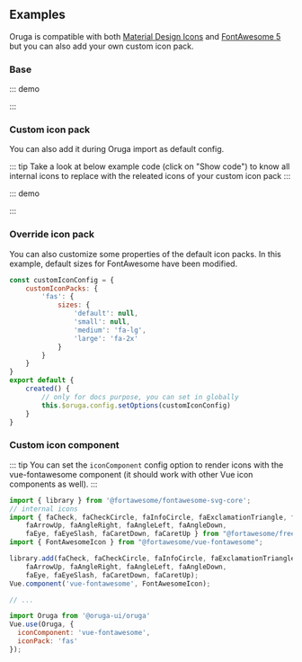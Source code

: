 
## Examples

Oruga is compatible with both <a href="https://materialdesignicons.com/" target="_blank">Material Design Icons</a>
and <a href="https://fontawesome.com/" target="_blank">FontAwesome 5</a> but you can also add your own custom icon pack.<br>

### Base

::: demo
<template>
    <section>
        <div class="block">
            <o-icon
                pack="fas"
                icon="user"
                size="small">
            </o-icon>
            <o-icon
                pack="fas"
                icon="home"
                size="small">
            </o-icon>
            <o-icon
                pack="fas"
                icon="tachometer-alt"
                size="small">
            </o-icon>
        </div>

        <div class="block">
            <o-icon
                pack="fas"
                icon="user">
            </o-icon>
            <o-icon
                pack="fas"
                icon="home">
            </o-icon>
            <o-icon
                pack="fas"
                icon="tachometer-alt">
            </o-icon>
        </div>

        <div class="block">
            <o-icon
                pack="fas"
                icon="user"
                size="medium">
            </o-icon>
            <o-icon
                pack="fas"
                icon="home"
                size="medium">
            </o-icon>
            <o-icon
                pack="fas"
                icon="tachometer-alt"
                size="medium">
            </o-icon>
        </div>

        <div class="block">
            <o-icon
                pack="fas"
                icon="user"
                size="large"
                variant="success">
            </o-icon>
            <o-icon
                pack="fas"
                icon="home"
                size="large"
                variant="info">
            </o-icon>
            <o-icon
                pack="fas"
                icon="tachometer-alt"
                size="large"
                variant="primary">
            </o-icon>
        </div>

        <o-button variant="success">
            <o-icon pack="fas" icon="check"></o-icon>
            <span>Finish</span>
        </o-button>

        <o-button variant="warning">
            <o-icon pack="fas" icon="check"></o-icon>
            <span>Finish</span>
        </o-button>

        <o-button variant="warning">
            <o-icon
                pack="fas"
                icon="sync-alt"
                spin>
            </o-icon>
            <span>Refresh</span>
        </o-button>
    </section>
</template>

<script>
    export default {
    }
</script>
:::

### Custom icon pack

<p>
    You can also add it during Oruga import as default config.
</p>

::: tip
Take a look at below example code (click on "Show code") to know all internal icons to replace with the releated icons of your custom icon pack
:::

::: demo
<template>
    <section>
        <div class="block">
            <o-icon
                pack="ionicons"
                icon="person"
                size="small">
            </o-icon>
            <o-icon
                pack="ionicons"
                icon="home"
                size="small">
            </o-icon>
            <o-icon
                pack="ionicons"
                icon="apps"
                size="small">
            </o-icon>
        </div>

        <div class="block">
            <o-icon
                pack="ionicons"
                icon="person">
            </o-icon>
            <o-icon
                pack="ionicons"
                icon="home">
            </o-icon>
            <o-icon
                pack="ionicons"
                icon="apps">
            </o-icon>
        </div>

        <div class="block">
            <o-icon
                pack="ionicons"
                icon="person"
                size="medium">
            </o-icon>
            <o-icon
                pack="ionicons"
                icon="home"
                size="medium">
            </o-icon>
            <o-icon
                pack="ionicons"
                icon="apps"
                size="medium">
            </o-icon>
        </div>

        <div class="block">
            <o-icon
                pack="ionicons"
                icon="person"
                size="large"
                variant="success">
            </o-icon>
            <o-icon
                pack="ionicons"
                icon="home"
                size="large"
                variant="info">
            </o-icon>
            <o-icon
                pack="ionicons"
                icon="apps"
                size="large"
                variant="primary">
            </o-icon>
        </div>

        <o-button variant="primary">
            <o-icon pack="ionicons" icon="checkmark"></o-icon>
            <span>Finish</span>
        </o-button>

        <o-button variant="warning">
            <o-icon pack="ionicons" icon="checkmark"></o-icon>
            <span>Finish</span>
        </o-button>

        <o-button variant="warning">
            <o-icon
                spin
                pack="ionicons"
                icon="refresh">
            </o-icon>
            <span>Refresh</span>
        </o-button>
    </section>
</template>

<script>
    const customIconConfig = {
        iconComponent: undefined,
        customIconPacks: {
            'ionicons': {
                sizes: {
                    'default': 'is-size-5',
                    'small': '',
                    'medium': 'is-size-3',
                    'large': 'is-size-1'
                },
                iconPrefix: 'ion-md-',
                internalIcons: {
                    'check': 'checkmark',
                    'information': 'information',
                    'alert': 'alert',
                    'alert-circle': 'alert',
                    'arrow-up': 'arrow-up',
                    'chevron-right': 'arrow-forward',
                    'chevron-left': 'arrow-back',
                    'chevron-down': 'arrow-down',
                    'eye': 'eye',
                    'eye-off': 'eye-off',
                    'caret-down': 'arrow-dropdown',
                    'caret-up': 'arrow-dropup',
                    'loading': 'reload-outline',
                    'times': 'close-outline',
                    'close-circle': 'close-circle-outline'
                }
            }
        }
    }
    export default {
        data() {
            return {
                docsIcon: undefined
            }
        },
        created() {
            this.$oruga.config.setOptions(customIconConfig)
        },
        beforeCreate() {
            // only for docs purpose
            const docsIcon = this.$oruga.config.getOptions().iconComponent
            if (typeof window !== 'undefined') {
                window.requestAnimationFrame(() => {
                    this.$oruga.config.setOptions({
                        iconComponent: docsIcon
                    })
                })
            }
        }
    }
</script>

<style>
    @import "https://unpkg.com/ionicons@4.5.10-0/dist/css/ionicons.min.css";
</style>
:::

### Override icon pack

<p>
    You can also customize some properties of the default icon packs. In this example, default sizes for FontAwesome have been modified.
</p>

```js
const customIconConfig = {
    customIconPacks: {
        'fas': {
            sizes: {
                'default': null,
                'small': null,
                'medium': 'fa-lg',
                'large': 'fa-2x'
            }
        }
    }
}
export default {
    created() {
        // only for docs purpose, you can set in globally
        this.$oruga.config.setOptions(customIconConfig)
    }
}
```

### Custom icon component

::: tip
You can set the `iconComponent` config option to render icons with the vue-fontawesome component (it should work with other Vue icon components as well).
:::

```js
import { library } from '@fortawesome/fontawesome-svg-core';
// internal icons
import { faCheck, faCheckCircle, faInfoCircle, faExclamationTriangle, faExclamationCircle,
    faArrowUp, faAngleRight, faAngleLeft, faAngleDown,
    faEye, faEyeSlash, faCaretDown, faCaretUp } from "@fortawesome/free-solid-svg-icons";
import { FontAwesomeIcon } from "@fortawesome/vue-fontawesome";

library.add(faCheck, faCheckCircle, faInfoCircle, faExclamationTriangle, faExclamationCircle,
    faArrowUp, faAngleRight, faAngleLeft, faAngleDown,
    faEye, faEyeSlash, faCaretDown, faCaretUp);
Vue.component('vue-fontawesome', FontAwesomeIcon);

// ...

import Oruga from '@oruga-ui/oruga'
Vue.use(Oruga, {
  iconComponent: 'vue-fontawesome',
  iconPack: 'fas'
});
```
